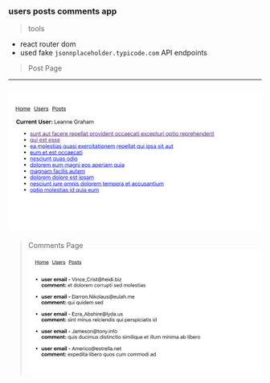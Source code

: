 ### users posts comments app 

> tools
- react router dom 
- used fake ```jsonnplaceholder.typicode.com``` API endpoints

> Post Page
-------------------------------------------------------------
![main pic](./src/assets/posts.png)
------------------------------------------------------------- 
> Comments Page
![comment pic](./src/assets/comments.png)
